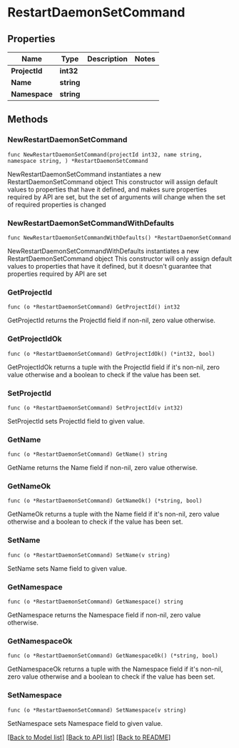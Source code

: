 # RestartDaemonSetCommand

## Properties

Name | Type | Description | Notes
------------ | ------------- | ------------- | -------------
**ProjectId** | **int32** |  | 
**Name** | **string** |  | 
**Namespace** | **string** |  | 

## Methods

### NewRestartDaemonSetCommand

`func NewRestartDaemonSetCommand(projectId int32, name string, namespace string, ) *RestartDaemonSetCommand`

NewRestartDaemonSetCommand instantiates a new RestartDaemonSetCommand object
This constructor will assign default values to properties that have it defined,
and makes sure properties required by API are set, but the set of arguments
will change when the set of required properties is changed

### NewRestartDaemonSetCommandWithDefaults

`func NewRestartDaemonSetCommandWithDefaults() *RestartDaemonSetCommand`

NewRestartDaemonSetCommandWithDefaults instantiates a new RestartDaemonSetCommand object
This constructor will only assign default values to properties that have it defined,
but it doesn't guarantee that properties required by API are set

### GetProjectId

`func (o *RestartDaemonSetCommand) GetProjectId() int32`

GetProjectId returns the ProjectId field if non-nil, zero value otherwise.

### GetProjectIdOk

`func (o *RestartDaemonSetCommand) GetProjectIdOk() (*int32, bool)`

GetProjectIdOk returns a tuple with the ProjectId field if it's non-nil, zero value otherwise
and a boolean to check if the value has been set.

### SetProjectId

`func (o *RestartDaemonSetCommand) SetProjectId(v int32)`

SetProjectId sets ProjectId field to given value.


### GetName

`func (o *RestartDaemonSetCommand) GetName() string`

GetName returns the Name field if non-nil, zero value otherwise.

### GetNameOk

`func (o *RestartDaemonSetCommand) GetNameOk() (*string, bool)`

GetNameOk returns a tuple with the Name field if it's non-nil, zero value otherwise
and a boolean to check if the value has been set.

### SetName

`func (o *RestartDaemonSetCommand) SetName(v string)`

SetName sets Name field to given value.


### GetNamespace

`func (o *RestartDaemonSetCommand) GetNamespace() string`

GetNamespace returns the Namespace field if non-nil, zero value otherwise.

### GetNamespaceOk

`func (o *RestartDaemonSetCommand) GetNamespaceOk() (*string, bool)`

GetNamespaceOk returns a tuple with the Namespace field if it's non-nil, zero value otherwise
and a boolean to check if the value has been set.

### SetNamespace

`func (o *RestartDaemonSetCommand) SetNamespace(v string)`

SetNamespace sets Namespace field to given value.



[[Back to Model list]](../README.md#documentation-for-models) [[Back to API list]](../README.md#documentation-for-api-endpoints) [[Back to README]](../README.md)


